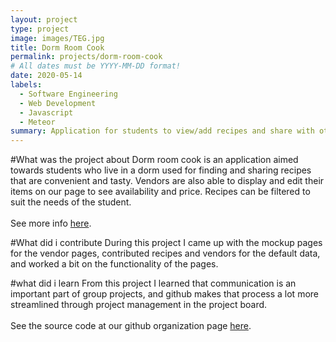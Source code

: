 ```yaml
---
layout: project
type: project
image: images/TEG.jpg
title: Dorm Room Cook
permalink: projects/dorm-room-cook
# All dates must be YYYY-MM-DD format!
date: 2020-05-14
labels:
  - Software Engineering
  - Web Development
  - Javascript
  - Meteor
summary: Application for students to view/add recipes and share with other students.
---
```


#What was the project about
Dorm room cook is an application aimed towards students who live in a dorm used for finding and sharing recipes that are convenient and tasty. Vendors are also able to display and edit their items on our page to see availability and price. Recipes can be filtered to suit the needs of the student.
<br>
<br>
See more info <a href="https://dorm-room-cook.github.io/">here</a>.

#What did i contribute
During this project I came up with the mockup pages for the vendor pages, contributed recipes and vendors for the default data, and worked a bit on the functionality of the pages. 


#what did i learn
From this project I learned that communication is an important part of group projects, and github makes that process a lot more streamlined through project management in the project board. 
<br>
<br>
See the source code at our github organization page <a href="https://github.com/dorm-room-cook">here</a>.


